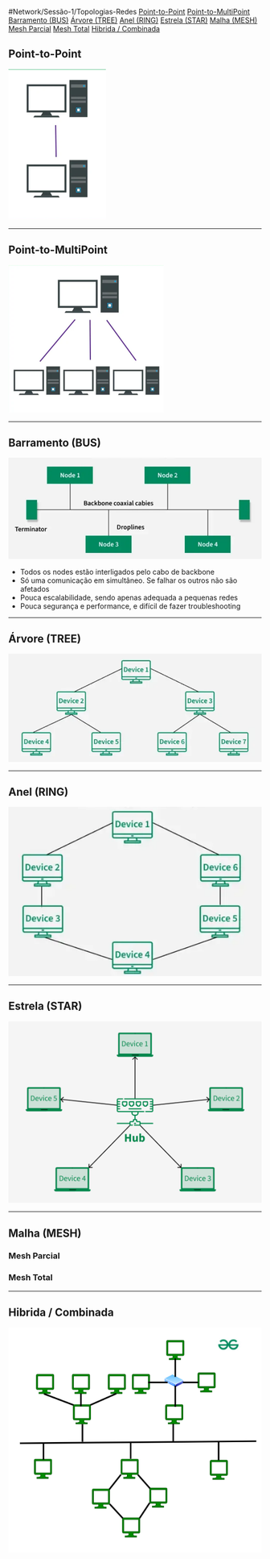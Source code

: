 #Network/Sessão-1/Topologias-Redes
[Point-to-Point](#Point-to-Point)
[Point-to-MultiPoint](#Point-to-MultiPoint)
[Barramento (BUS)](#Barramento%20(BUS))
[Árvore (TREE)](#Árvore%20(TREE))
[Anel (RING)](#Anel%20(RING))
[Estrela (STAR)](#Estrela%20(STAR))
[Malha (MESH)](#Malha%20(MESH))
	[Mesh Parcial](#Mesh%20Parcial)
	[Mesh Total](#Mesh%20Total)
[Hibrida / Combinada](#Hibrida%20/%20Combinada)
## Point-to-Point

![](Imagens/Point-to-Point.png)

---
## Point-to-MultiPoint

![](Imagens/Point-to-Multipoint.png)

---
## Barramento (BUS)

![](Imagens/BUS.png)

- Todos os nodes estão interligados pelo cabo de backbone
- Só uma comunicação em simultâneo. Se falhar os outros não são afetados
- Pouca escalabilidade, sendo apenas adequada a pequenas redes
- Pouca segurança e performance, e difícil de fazer troubleshooting

---
## Árvore (TREE)

![](Imagens/TREE.png)

---
## Anel (RING)

![](Imagens/RING.png)

---
## Estrela (STAR)

![](Imagens/STAR.png)

---
## Malha (MESH)

### Mesh Parcial


### Mesh Total


---
## Hibrida / Combinada

![](Imagens/HYBRID.png)

